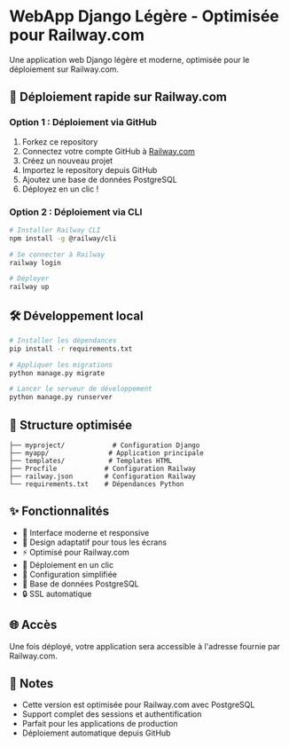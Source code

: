 # WebApp Django Légère - Optimisée pour Railway.com

Une application web Django légère et moderne, optimisée pour le déploiement sur Railway.com.

## 🚀 Déploiement rapide sur Railway.com

### Option 1 : Déploiement via GitHub
1. Forkez ce repository
2. Connectez votre compte GitHub à [Railway.com](https://railway.com)
3. Créez un nouveau projet
4. Importez le repository depuis GitHub
5. Ajoutez une base de données PostgreSQL
6. Déployez en un clic !

### Option 2 : Déploiement via CLI
```bash
# Installer Railway CLI
npm install -g @railway/cli

# Se connecter à Railway
railway login

# Déployer
railway up
```

## 🛠️ Développement local

```bash
# Installer les dépendances
pip install -r requirements.txt

# Appliquer les migrations
python manage.py migrate

# Lancer le serveur de développement
python manage.py runserver
```

## 📁 Structure optimisée

```
├── myproject/            # Configuration Django
├── myapp/               # Application principale
├── templates/           # Templates HTML
├── Procfile            # Configuration Railway
├── railway.json        # Configuration Railway
└── requirements.txt    # Dépendances Python
```

## ✨ Fonctionnalités

- 🎨 Interface moderne et responsive
- 📱 Design adaptatif pour tous les écrans
- ⚡ Optimisé pour Railway.com
- 🚀 Déploiement en un clic
- 🔧 Configuration simplifiée
- 💾 Base de données PostgreSQL
- 🔒 SSL automatique

## 🌐 Accès

Une fois déployé, votre application sera accessible à l'adresse fournie par Railway.com.

## 📝 Notes

- Cette version est optimisée pour Railway.com avec PostgreSQL
- Support complet des sessions et authentification
- Parfait pour les applications de production
- Déploiement automatique depuis GitHub 